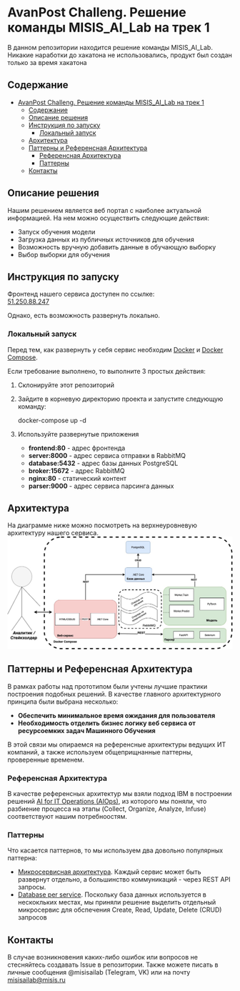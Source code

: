# AvanPost Challeng. Решение команды MISIS_AI_Lab на трек 1

В данном репозитории находится решение команды MISIS_AI_Lab. Никакие наработки до хакатона не использовались, продукт был создан только за время хакатона
## Содержание

- [AvanPost Challeng. Решение команды MISIS\_AI\_Lab на трек 1](#avanpost-challeng-решение-команды-misis_ai_lab-на-трек-1)
  - [Содержание](#содержание)
  - [Описание решения](#описание-решения)
  - [Инструкция по запуску](#инструкция-по-запуску)
    - [Локальный запуск](#локальный-запуск)
  - [Архитектура](#архитектура)
  - [Паттерны и Референсная Архитектура](#паттерны-и-референсная-архитектура)
    - [Референсная Архитектура](#референсная-архитектура)
    - [Паттерны](#паттерны)
  - [Контакты](#контакты)
  
## Описание решения

Нашим решением является веб портал с наиболее актуальной информацией. На нем можно осуществить следующие действия:

- Запуск обучения модели
- Загрузка данных из публичных источников для обучения
- Возможность вручную добавить данные в обучающую выборку
- Выбор выборки для обучения

## Инструкция по запуску

Фронтенд нашего сервиса доступен по ссылке:  
[51.250.88.247](http://51.250.88.247) 

Однако, есть возможность развернуть локально.

### Локальный запуск

Перед тем, как развернуть у себя сервис необходим [Docker](https://docs.docker.com/get-docker/) и [Docker Compose](https://docs.docker.com/compose/install).

Если требование выполнено, то выполните 3 простых действия:

1. Склонируйте этот репозиторий
2. Зайдите в корневую директорию проекта и запустите следующую команду:

    docker-compose up -d
3. Используйте развернутые приложения
   - **frontend:80** - адрес фронтенда
   - **server:8000** - адрес сервиса отправки в RabbitMQ
   - **database:5432** - адрес базы данных PostgreSQL
   - **broker:15672** - адрес RabbitMQ
   - **nginx:80** - статический контент
   - **parser:9000** - адрес сервиса парсинга данных
  
## Архитектура
На диаграмме ниже можно посмотреть на верхнеуровневую архитектуру нашего сервиса.
![Архитектура](readme-assets/notation.jpg)

## Паттерны и Референсная Архитектура

В рамках работы над прототипом были учтены лучшие практики построения подобных решений. В качестве главного архитектурного принципа были выбрана несколько:

- **Обеспечить минимальное время ожидания для пользователя**
- **Необходимость отделить бизнес логику веб сервиса от ресурсоемких задач Машинного Обучения**

В этой связи мы опираемся на референсные архитектуры ведущих ИТ компаний, а также используем общеприщнанные паттерны, проверенные временем.

### Референсная Архитектура

В качестве референсных архитектур мы взяли подход IBM в построении решений [AI for IT Operations (AIOps)](https://www.ibm.com/cloud/architecture/architectures/sm-aiops/reference-architecture), из которого мы поняли, что разбиение процесса на этапы (Collect, Organize, Analyze, Infuse) соответствуют нашим потребноостям.

### Паттерны

Что касается паттернов, то мы используем два довольно популярных паттерна:

- [Микросервисная архитектура](https://microservices.io/patterns/microservices.html). Каждый сервис может быть развернут отдельно, а большинство коммуникаций - через REST API запросы.
- [Database per service](https://microservices.io/patterns/data/database-per-service.html). Поскольку база данных используется в нескокльких местах, мы приняли решение выделить отдельный микросервис для обспечения Create, Read, Update, Delete (CRUD) запросов

## Контакты

В случае возникновения каких-либо ошибок или вопросов не стесняйтесь создавать Issue в репозитории. Также можете писать в личные сообщения @misisailab (Telegram, VK) или на почту misisailab@misis.ru
  